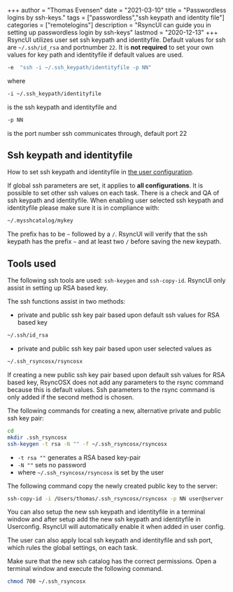 +++
author = "Thomas Evensen"
date = "2021-03-10"
title =  "Passwordless logins by ssh-keys."
tags = ["passwordless","ssh keypath and identity file"]
categories = ["remotelogins"]
description = "RsyncUI can guide you in setting up passwordless login by ssh-keys"
lastmod = "2020-12-13"
+++
RsyncUI utilizes user set ssh keypath and identityfile. Default values for ssh are `~/.ssh/id_rsa` and portnumber `22`. It is **not required** to set your own values for key path and identityfile if default values are used.

```bash
-e  "ssh -i ~/.ssh_keypath/identityfile -p NN"
```
where
```bash
-i ~/.ssh_keypath/identityfile
```
is the ssh keypath and identityfile and
```bash
-p NN
```
is the port number ssh communicates through, default port 22

## Ssh keypath and identityfile

How to set ssh keypath and identityfile in [the user configuration](/post/sshsettings/).

If global ssh parameters are set, it applies to **all configurations**. It is possible to set other ssh values on each task. There is a check and QA of ssh keypath and identityfile. When enabling user selected ssh keypath and identityfile please make sure it is in compliance with:
```bash
~/.mysshcatalog/mykey
```
The prefix has to be `~` followed by a `/`. RsyncUI will verify that the ssh keypath has the prefix `~` and at least two `/` before saving the new keypath.

## Tools used

The following ssh tools are used: `ssh-keygen` and `ssh-copy-id`. RsyncUI only assist in setting up RSA based key.

The ssh functions assist in two methods:

- private and public ssh key pair based upon default ssh values for RSA based key
```bash
~/.ssh/id_rsa
```
- private and public ssh key pair based upon user selected values as
```bash
~/.ssh_rsyncosx/rsyncosx
```
If creating a new public ssh key pair based upon default ssh values for RSA based key, RsyncOSX does not add any parameters to the rsync command because this is default values. Ssh parameters to the rsync command is only added if the second method is chosen.

The following commands for creating a new, alternative private and public ssh key pair:
```bash
cd
mkdir .ssh_rsyncosx
ssh-keygen -t rsa -N "" -f ~/.ssh_rsyncosx/rsyncosx
```
- `-t rsa ""` generates a RSA based key-pair
- `-N ""` sets no password
- where `~/.ssh_rsyncosx/rsyncosx` is set by the user

The following command copy the newly created public key to the server:
```bash
ssh-copy-id -i /Users/thomas/.ssh_rsyncosx/rsyncosx -p NN user@server
```
You can also setup the new ssh keypath and identityfile in a terminal window and after setup add the new ssh keypath and identityfile in Userconfig. RsyncUI will automatically enable it when added in user config.

The user can also apply local ssh keypath and identityfile and ssh port, which rules the global settings, on each task.

Make sure that the new ssh catalog has the correct permissions. Open a terminal window and execute the following command.
```bash
chmod 700 ~/.ssh_rsyncosx
```
